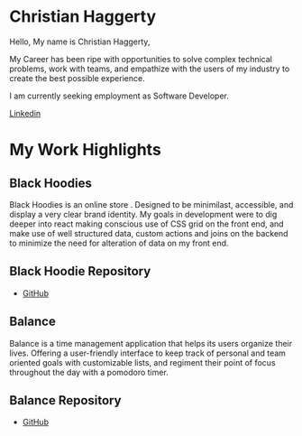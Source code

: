 # Christian Haggerty

Hello, My name is Christian Haggerty,

My Career has been ripe with opportunities to solve complex technical problems, work with teams, and empathize with the users of my industry to create the best possible experience.

I am currently seeking employment as Software Developer.



[Linkedin](https://www.linkedin.com/in/chaggerty1994/)


# My Work Highlights

## Black Hoodies 

Black Hoodies is an online store . Designed to be minimilast, accessible, and display a very clear brand identity. My goals in development were to dig deeper into react making conscious use of CSS grid on the front end, and make use of well structured data, custom actions and joins on the backend to minimize the need for alteration of data on my front end.

## Black Hoodie Repository
  - [GitHub](https://github.com/Chaggerty1994/BlackHoodie-Client)

## Balance 

Balance is a time management application that helps its users organize their lives. Offering a user-friendly interface to keep track of personal and team oriented goals with customizable lists, and regiment their point of focus throughout the day with a pomodoro timer.

## Balance Repository
  - [GitHub](https://github.com/Chaggerty1994/BalanceCapstone)
  

 


